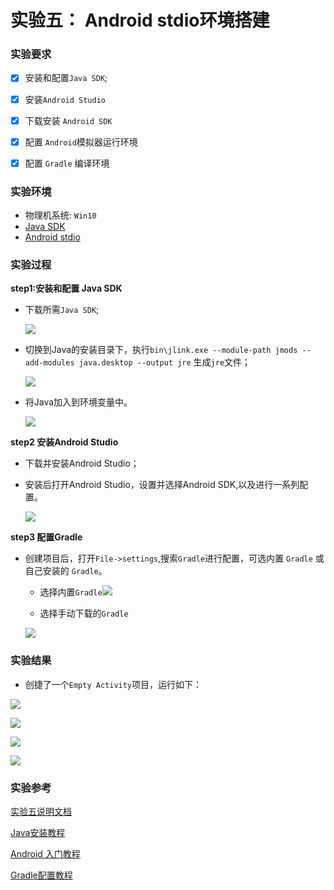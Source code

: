 # 实验五： Android stdio环境搭建

### 实验要求

+ [x] 安装和配置`Java SDK`;

+ [x] 安装`Android Studio`

+ [x] 下载安装 `Android SDK`

+ [x] 配置 `Android`模拟器运行环境
+ [x] 配置 `Gradle` 编译环境

### 实验环境

* 物理机系统: `Win10`
* [Java SDK](https://download.oracle.com/otn-pub/java/jdk/16+36/7863447f0ab643c585b9bdebf67c69db/jdk-16_windows-x64_bin.exe?AuthParam=1616806260_d1cb0d30d8491b69d223fbe1058331b3)
* [Android stdio](https://r3---sn-4g5e6ns6.gvt1.com/edgedl/android/studio/install/4.1.3.0/android-studio-ide-201.7199119-windows.exe?cms_redirect=yes&mh=es&mip=62.216.92.21&mm=28&mn=sn-4g5e6ns6&ms=nvh&mt=1616806597&mv=u&mvi=3&pl=25&shardbypass=yes)

### 实验过程

**step1:安装和配置 Java SDK**

* 下载所需`Java SDK`;

  ![](images/jdk-install.png)

* 切换到Java的安装目录下，执行`bin\jlink.exe --module-path jmods --add-modules java.desktop --output jre` 生成`jre`文件；

  ![](images/jre.png)

* 将Java加入到环境变量中。

  ![](images/jdk-success.png)

**step2 安装Android Studio**

* 下载并安装Android Studio；

* 安装后打开Android Studio，设置并选择Android SDK,以及进行一系列配置。

  ![](images/sdk-choose.png)

**step3 配置Gradle**

* 创建项目后，打开`File->settings`,搜索`Gradle`进行配置，可选内置 `Gradle` 或自己安装的 `Gradle`。

  * 选择内置`Gradle`![](images/gradle.png)

  * 选择手动下载的`Gradle`

  ![](images/gradle-local.png)

### 实验结果

* 创捷了一个`Empty Activity`项目，运行如下：

![](images/test1.png)

![](images/test1-setting.png)

![](images/test1-install.png)

![](images/test1-run.png)

### 实验参考

[实验五说明文档](https://c4pr1c3.github.io/cuc-mis/chap0x05/exp.html)

[Java安装教程](https://blog.csdn.net/qq_41873673/article/details/108027074)

[Android 入门教程](https://blog.csdn.net/weixin_43883917/article/details/108950310?utm_medium=distribute.pc_relevant.none-task-blog-baidujs_baidulandingword-9&spm=1001.2101.3001.4242)

[Gradle配置教程](https://blog.csdn.net/xxf377376701/article/details/78114434?utm_medium=distribute.pc_relevant.none-task-blog-2~default~BlogCommendFromMachineLearnPai2~default-1.control&dist_request_id=&depth_1-utm_source=distribute.pc_relevant.none-task-blog-2~default~BlogCommendFromMachineLearnPai2~default-1.control)

